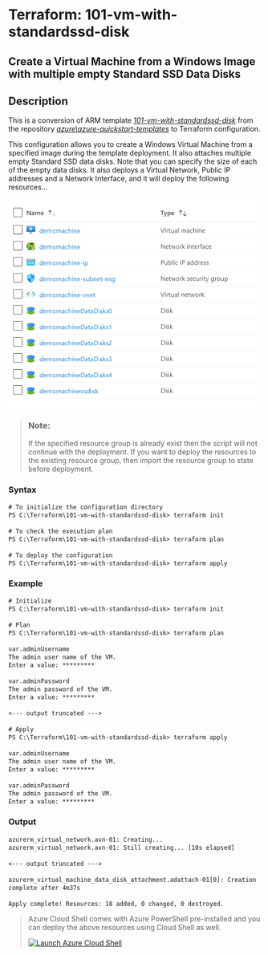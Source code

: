 # Terraform: 101-vm-with-standardssd-disk
## Create a Virtual Machine from a Windows Image with multiple empty Standard SSD Data Disks
## Description

This is a conversion of ARM template *[101-vm-with-standardssd-disk](https://github.com/Azure/azure-quickstart-templates/tree/master/101-vm-with-standardssd-disk)* from the repository *[azure\azure-quickstart-templates](https://github.com/Azure/azure-quickstart-templates)* to Terraform configuration.

This configuration allows you to create a Windows Virtual Machine from a specified image during the template deployment. It also attaches multiple empty Standard SSD data disks. Note that you can specify the size of each of the empty data disks. It also deploys a Virtual Network, Public IP addresses and a Network Interface, and it will deploy the following resources…

![output](resources.png)

> ### Note:
> If the specified resource group is already exist then the script will not continue with the deployment. If you want to deploy the resources to the existing resource group, then import the resource group to state before deployment.

### Syntax
```
# To initialize the configuration directory
PS C:\Terraform\101-vm-with-standardssd-disk> terraform init 

# To check the execution plan
PS C:\Terraform\101-vm-with-standardssd-disk> terraform plan

# To deploy the configuration
PS C:\Terraform\101-vm-with-standardssd-disk> terraform apply
``` 

### Example
```
# Initialize
PS C:\Terraform\101-vm-with-standardssd-disk> terraform init 

# Plan
PS C:\Terraform\101-vm-with-standardssd-disk> terraform plan

var.adminUsername
The admin user name of the VM.
Enter a value: *********

var.adminPassword
The admin password of the VM.
Enter a value: *********

<--- output truncated --->

# Apply
PS C:\Terraform\101-vm-with-standardssd-disk> terraform apply 

var.adminUsername
The admin user name of the VM.
Enter a value: *********

var.adminPassword
The admin password of the VM.
Enter a value: *********
```

### Output

```
azurerm_virtual_network.avn-01: Creating...
azurerm_virtual_network.avn-01: Still creating... [10s elapsed]

<--- output truncated --->

azurerm_virtual_machine_data_disk_attachment.adattach-01[0]: Creation complete after 4m37s

Apply complete! Resources: 18 added, 0 changed, 0 destroyed.
```

> Azure Cloud Shell comes with Azure PowerShell pre-installed and you can deploy the above resources using Cloud Shell as well.
>
>[![](https://shell.azure.com/images/launchcloudshell.png "Launch Azure Cloud Shell")](https://shell.azure.com)
